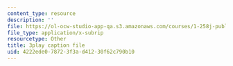 ```yaml
---
content_type: resource
description: ''
file: https://ol-ocw-studio-app-qa.s3.amazonaws.com/courses/1-258j-public-transportation-systems-spring-2017/4222ede078723f3ad41230f62c790b10_Wlz_17id1BM.srt
file_type: application/x-subrip
resourcetype: Other
title: 3play caption file
uid: 4222ede0-7872-3f3a-d412-30f62c790b10
---
```


